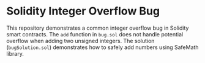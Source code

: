 # Solidity Integer Overflow Bug

This repository demonstrates a common integer overflow bug in Solidity smart contracts. The `add` function in `bug.sol` does not handle potential overflow when adding two unsigned integers.  The solution (`bugSolution.sol`) demonstrates how to safely add numbers using SafeMath library.